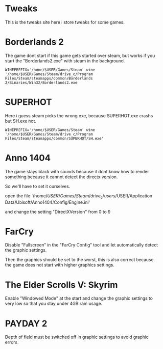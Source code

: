 # Tweaks

This is the tweaks site here i store tweaks for some games.

# Borderlands 2

The game dont start if this game gets started over steam, but works if you start the "Borderlands2.exe" with steam in the background.

`WINEPREFIX='/home/$USER/Games/Steam' wine '/home/$USER/Games/Steam/drive_c/Program Files/Steam/steamapps/common/Borderlands 2/Binaries/Win32/Borderlands2.exe`

# SUPERHOT

Here i guess steam picks the wrong exe, because SUPERHOT.exe crashs but SH.exe not.

`WINEPREFIX='/home/$USER/Games/Steam' wine '/home/$USER/Games/Steam/drive_c/Program Files/Steam/steamapps/common/SUPERHOT/SH.exe'`

# Anno 1404

The game stays black with sounds because it dont know how to render something because it cannot detect the directx version.

So we'll have to set it ourselves.

open the file '/home/$USER/Games/Steam/drive_c/users/$USER/Application Data/Ubisoft/Anno1404/Config/Engine.ini'

and change the setting "DirectXVersion" from 0 to 9

# FarCry

Disable "Fullscreen" in the "FarCry Config" tool and let automatically detect the graphic settings.

Then the graphics should be set to the worst, this is also correct because the game does not start with higher graphics settings.

# The Elder Scrolls V: Skyrim

Enable "Windowed Mode" at the start and change the graphic settings to very low so that you stay under 4GB ram usage.

# PAYDAY 2

Depth of field must be switched off in graphic settings to avoid graphic errors.
